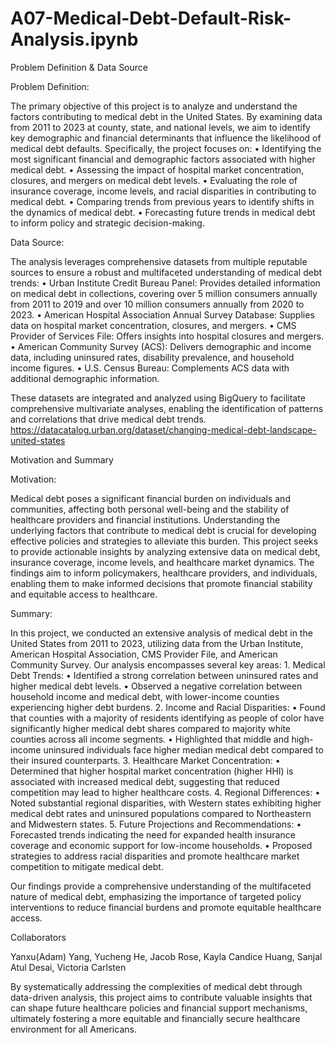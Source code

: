 # A07-Medical-Debt-Default-Risk-Analysis.ipynb

Problem Definition & Data Source

Problem Definition:

The primary objective of this project is to analyze and understand the factors contributing to medical debt in the United States. By examining data from 2011 to 2023 at county, state, and national levels, we aim to identify key demographic and financial determinants that influence the likelihood of medical debt defaults. Specifically, the project focuses on:
	•	Identifying the most significant financial and demographic factors associated with higher medical debt.
	•	Assessing the impact of hospital market concentration, closures, and mergers on medical debt levels.
	•	Evaluating the role of insurance coverage, income levels, and racial disparities in contributing to medical debt.
	•	Comparing trends from previous years to identify shifts in the dynamics of medical debt.
	•	Forecasting future trends in medical debt to inform policy and strategic decision-making.

Data Source:

The analysis leverages comprehensive datasets from multiple reputable sources to ensure a robust and multifaceted understanding of medical debt trends:
	•	Urban Institute Credit Bureau Panel: Provides detailed information on medical debt in collections, covering over 5 million consumers annually from 2011 to 2019 and over 10 million consumers annually from 2020 to 2023.
	•	American Hospital Association Annual Survey Database: Supplies data on hospital market concentration, closures, and mergers.
	•	CMS Provider of Services File: Offers insights into hospital closures and mergers.
	•	American Community Survey (ACS): Delivers demographic and income data, including uninsured rates, disability prevalence, and household income figures.
	•	U.S. Census Bureau: Complements ACS data with additional demographic information.

These datasets are integrated and analyzed using BigQuery to facilitate comprehensive multivariate analyses, enabling the identification of patterns and correlations that drive medical debt trends.
https://datacatalog.urban.org/dataset/changing-medical-debt-landscape-united-states

Motivation and Summary

Motivation:

Medical debt poses a significant financial burden on individuals and communities, affecting both personal well-being and the stability of healthcare providers and financial institutions. Understanding the underlying factors that contribute to medical debt is crucial for developing effective policies and strategies to alleviate this burden. This project seeks to provide actionable insights by analyzing extensive data on medical debt, insurance coverage, income levels, and healthcare market dynamics. The findings aim to inform policymakers, healthcare providers, and individuals, enabling them to make informed decisions that promote financial stability and equitable access to healthcare.

Summary:

In this project, we conducted an extensive analysis of medical debt in the United States from 2011 to 2023, utilizing data from the Urban Institute, American Hospital Association, CMS Provider File, and American Community Survey. Our analysis encompasses several key areas:
	1.	Medical Debt Trends:
	•	Identified a strong correlation between uninsured rates and higher medical debt levels.
	•	Observed a negative correlation between household income and medical debt, with lower-income counties experiencing higher debt burdens.
	2.	Income and Racial Disparities:
	•	Found that counties with a majority of residents identifying as people of color have significantly higher medical debt shares compared to majority white counties across all income segments.
	•	Highlighted that middle and high-income uninsured individuals face higher median medical debt compared to their insured counterparts.
	3.	Healthcare Market Concentration:
	•	Determined that higher hospital market concentration (higher HHI) is associated with increased medical debt, suggesting that reduced competition may lead to higher healthcare costs.
	4.	Regional Differences:
	•	Noted substantial regional disparities, with Western states exhibiting higher medical debt rates and uninsured populations compared to Northeastern and Midwestern states.
	5.	Future Projections and Recommendations:
	•	Forecasted trends indicating the need for expanded health insurance coverage and economic support for low-income households.
	•	Proposed strategies to address racial disparities and promote healthcare market competition to mitigate medical debt.

Our findings provide a comprehensive understanding of the multifaceted nature of medical debt, emphasizing the importance of targeted policy interventions to reduce financial burdens and promote equitable healthcare access.

Collaborators

Yanxu(Adam) Yang, Yucheng He, Jacob Rose, Kayla Candice Huang, Sanjal Atul Desai, Victoria Carlsten

By systematically addressing the complexities of medical debt through data-driven analysis, this project aims to contribute valuable insights that can shape future healthcare policies and financial support mechanisms, ultimately fostering a more equitable and financially secure healthcare environment for all Americans.
